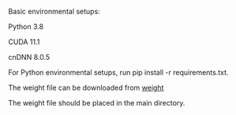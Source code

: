 Basic environmental setups:

Python 3.8

CUDA 11.1

cnDNN 8.0.5

For Python environmental setups, run pip install -r requirements.txt.

The weight file can be downloaded from [weight](https://drive.google.com/file/d/18Gt4p8Dmc8Kcw1mtF3EDpuusHHp14bFz/view?usp=share_link)

The weight file should be placed in the main directory.
